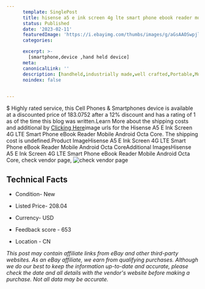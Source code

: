 ```yaml
---
      template: SinglePost
      title: hisense a5 e ink screen 4g lte smart phone ebook reader mobile android octa core
      status: Published
      date: '2023-02-11'
      featuredImage: 'https://i.ebayimg.com/thumbs/images/g/aGsAAOSwpjlh1Exc/s-l225.jpg'
      categories: 

      excerpt: >-
        [smartphone,device ,hand held device]
      meta:
      canonicalLink: ''
      description: [handheld,industrially made,well crafted,Portable,Mobile,Compact,Convenient,Lightweight,Maneuverable,Man-portable,Miniature,Carriable,Hand-held,Light,Holdable,Transportable,Mobile device,Pocket-sized,On-the-go,Wireless,Cordless,Compact size,Convenient size, smartphone,device ,hand held device]
      noindex: false

        
---
```

$
    Highly rated service, this Cell Phones & Smartphones device is available at a discounted price of 183.0752 after a 12% discount and has a rating of 1 as of the time this blog was written.Learn More about the shipping costs and additional by [Clicking Here](https://www.ebay.com/itm/175183983964?hash=item28c9c7755c%3Ag%3AaGsAAOSwpjlh1Exc&amdata=enc%3AAQAHAAAA4KEmH90MqSA0ObR6rpRk8F69I2F5MFAE9QmoHHJXcM3pGar%2BU6dMS1apA8ZUGR%2BvOdgW4qZvVOS%2FJThliQIvvg6159Lg1AT6fuR7hRtnmFveKIXY6gV1Eg8H%2BpdbLr5ObOXKJwUd2JE5NT1%2B54hnFHoU8e5euLq%2FqO7g8WjSwr2eSmHvMkCTVm7XJ5vK5QlhNFh4w%2Fq2BndXjvhc0xPbRBya3XM97emvclRiLSSIHtuwYTNCvatEu0jtPl6vh39ta392dnyd8JKrCmsIYMTiK%2B4wJIduSxNqBLE%2FG6AXLiZ8&mkevt=1&mkcid=1&mkrid=711-53200-19255-0&campid=%253CePNCampaignId%253E&customid=%253CreferenceId%253E&toolid=10049)image urls for the Hisense A5 E Ink Screen 4G LTE Smart Phone eBook Reader Mobile Android Octa Core. The shipping cost is undefined.Product ImageHisense A5 E Ink Screen 4G LTE Smart Phone eBook Reader Mobile Android Octa CoreAdditional ImagesHisense A5 E Ink Screen 4G LTE Smart Phone eBook Reader Mobile Android Octa Core, check vendor page, ![check vendor page](https://origin-galleryplus.ebayimg.com/ws/web/175183983964_2_0_1/225x225.jpg,https://origin-galleryplus.ebayimg.com/ws/web/175183983964_3_0_1/225x225.jpg,https://origin-galleryplus.ebayimg.com/ws/web/175183983964_4_0_1/225x225.jpg,https://origin-galleryplus.ebayimg.com/ws/web/175183983964_5_0_1/225x225.jpg,https://origin-galleryplus.ebayimg.com/ws/web/175183983964_6_0_1/225x225.jpg,https://origin-galleryplus.ebayimg.com/ws/web/175183983964_7_0_1/225x225.jpg,https://origin-galleryplus.ebayimg.com/ws/web/175183983964_8_0_1/225x225.jpg,https://origin-galleryplus.ebayimg.com/ws/web/175183983964_9_0_1/225x225.jpg,https://origin-galleryplus.ebayimg.com/ws/web/175183983964_10_0_1/225x225.jpg,https://origin-galleryplus.ebayimg.com/ws/web/175183983964_11_0_1/225x225.jpg,https://origin-galleryplus.ebayimg.com/ws/web/175183983964_12_0_1/225x225.jpg)
    
    

 ## Technical Facts 



     
      

 - Condition- New 


      

 - Listed Price- 208.04 


      

 - Currency- USD 


      

 - Feedback score - 653 


      

 - Location - CN 


      
      

 *_This post may contain affiliate links from eBay and other third-party websites. As an eBay affiliate, we earn from qualifying purchases. Although we do our best to keep the information up-to-date and accurate, please check the date and all details with the vendor's website before making a purchase. Not all data may be accurate._*



    
    
    
    
    